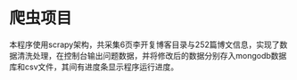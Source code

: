 # 爬虫项目
本程序使用scrapy架构，共采集6页李开复博客目录与252篇博文信息，实现了数据清洗处理，在控制台输出问题数据，并将修改后的数据分别存入mongodb数据库和csv文件，其间有进度条显示程序运行进度。
